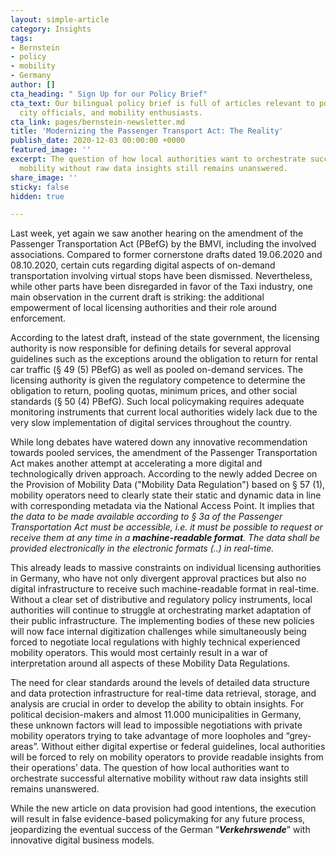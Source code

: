 ```yaml
---
layout: simple-article
category: Insights
tags:
- Bernstein
- policy
- mobility
- Germany
author: []
cta_heading: " Sign Up for our Policy Brief"
cta_text: Our bilingual policy brief is full of articles relevant to policymakers,
  city officials, and mobility enthusiasts.
cta_link: pages/bernstein-newsletter.md
title: 'Modernizing the Passenger Transport Act: The Reality'
publish_date: 2020-12-03 00:00:00 +0000
featured_image: ''
excerpt: The question of how local authorities want to orchestrate successful alternative
  mobility without raw data insights still remains unanswered.
share_image: ''
sticky: false
hidden: true

---
```

Last week, yet again we saw another hearing on the amendment of the Passenger Transportation Act (PBefG) by the BMVI, including the involved associations. Compared to former cornerstone drafts dated 19.06.2020 and 08.10.2020, certain cuts regarding digital aspects of on-demand transportation involving virtual stops have been dismissed. Nevertheless, while other parts have been disregarded in favor of the Taxi industry, one main observation in the current draft is striking: the additional empowerment of local licensing authorities and their role around enforcement.

According to the latest draft, instead of the state government, the licensing authority is now responsible for defining details for several approval guidelines such as the exceptions around the obligation to return for rental car traffic (§ 49 (5) PBefG) as well as pooled on-demand services. The licensing authority is given the regulatory competence to determine the obligation to return, pooling quotas, minimum prices, and other social standards (§ 50 (4) PBefG). Such local policymaking requires adequate monitoring instruments that current local authorities widely lack due to the very slow implementation of digital services throughout the country.

While long debates have watered down any innovative recommendation towards pooled services, the amendment of the Passenger Transportation Act makes another attempt at accelerating a more digital and technologically driven approach. According to the newly added Decree on the Provision of Mobility Data ("Mobility Data Regulation") based on § 57 (1), mobility operators need to clearly state their static and dynamic data in line with corresponding metadata via the National Access Point. It implies that _the data to be made available according to § 3a of the Passenger Transportation Act must be accessible, i.e. it must be possible to request or receive them at any time in a **machine-readable format**. The data shall be provided electronically in the electronic formats (..) in real-time._

This already leads to massive constraints on individual licensing authorities in Germany, who have not only divergent approval practices but also no digital infrastructure to receive such machine-readable format in real-time. Without a clear set of distributive and regulatory policy instruments, local authorities will continue to struggle at orchestrating market adaptation of their public infrastructure. The implementing bodies of these new policies will now face internal digitization challenges while simultaneously being forced to negotiate local regulations with highly technical experienced mobility operators. This would most certainly result in a war of interpretation around all aspects of these Mobility Data Regulations.

The need for clear standards around the levels of detailed data structure and data protection infrastructure for real-time data retrieval, storage, and analysis are crucial in order to develop the ability to obtain insights. For political decision-makers and almost 11.000 municipalities in Germany, these unknown factors will lead to impossible negotiations with private mobility operators trying to take advantage of more loopholes and “grey-areas”. Without either digital expertise or federal guidelines, local authorities will be forced to rely on mobility operators to provide readable insights from their operations’ data. The question of how local authorities want to orchestrate successful alternative mobility without raw data insights still remains unanswered.

While the new article on data provision had good intentions, the execution will result in false evidence-based policymaking for any future process, jeopardizing the eventual success of the German “**_Verkehrswende_**” with innovative digital business models.